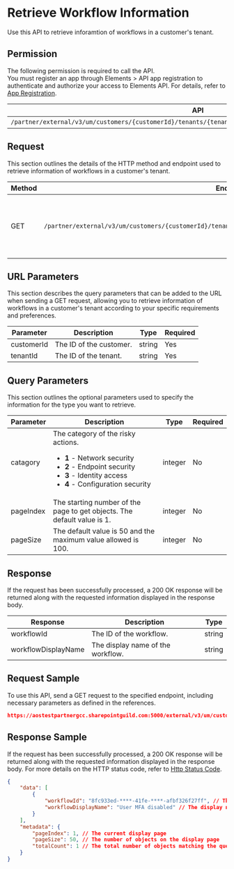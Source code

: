# Retrieve Workflow Information

Use this API to retrieve inforamtion of workflows in a customer's tenant.

## Permission

The following permission is required to call the API.  
You must register an app through Elements > API app registration to authenticate and authorize your access to Elements API. For details, refer to [App Registration](../../register-app.md).

| API | Permission  |
|-----------|--------|
| `/partner/external/v3/um/customers/{customerId}/tenants/{tenantId}/overview/security/compliances/workflows`|elements.um.user.read.all|  

## Request

This section outlines the details of the HTTP method and endpoint used to retrieve information of workflows in a customer's tenant.

| Method | Endpoint | Description |
|-----------|--------|------------|
| GET | `/partner/external/v3/um/customers/{customerId}/tenants/{tenantId}/overview/security/compliances/workflows` | 	Retrieves information of workflows in a customer's tenant.

## URL Parameters

This section describes the query parameters that can be added to the URL when sending a GET request, allowing you to retrieve information of workflows in a customer's tenant according to your specific requirements and preferences.

| Parameter | Description | Type | Required |
| --- | --- | --- |---|
| customerId | The ID of the customer. | string | Yes |
| tenantId | The ID of the tenant. | string | Yes |

## Query Parameters

This section outlines the optional parameters used to specify the information for the type you want to retrieve.

| Parameter | Description | Type | Required |
| --- | --- | --- | --- |
| catagory | The category of the risky actions. <ul><li>**1** - Network security</li><li>**2** - Endpoint security</li><li>**3** - Identity access</li><li>**4** - Configuration security</li></ul> | integer | No |
| pageIndex | The starting number of the page to get objects. The default value is 1. | integer | No |
| pageSize | The default value is 50 and the maximum value allowed is 100.| integer | No |

## Response

If the request has been successfully processed, a 200 OK response will be returned along with the requested information displayed in the response body.
 
| Response | Description | Type |
| --- | --- | --- |
| workflowId |  The ID of the workflow. | string |
| workflowDisplayName |  The display name of the workflow. | string |

## Request Sample

To use this API, send a GET request to the specified endpoint, including necessary parameters as defined in the references. 

```json
https://aostestpartnergcc.sharepointguild.com:5000/external/v3/um/customers/966f35cc-****-47vb-****-25cdbcf82a07/tenants/0c7715b3-****-91n4-****-f3634dcfacec/overview/security/compliances/workflows
```

## Response Sample

If the request has been successfully processed, a 200 OK response will be returned along with the requested information displayed in the response body. For more details on the HTTP status code, refer to [Http Status Code](../../Use-AvePoint-Graph-API.md#http-status-code).

```json
{
    "data": [
        {
            "workflowId": "8fc933ed-****-41fe-****-afbf326f27ff", // The ID of the workflow
            "workflowDisplayName": "User MFA disabled" // The display name of the workflow
        }
    ],
    "metadata": {
        "pageIndex": 1, // The current display page
        "pageSize": 50, // The number of objects on the display page
        "totalCount": 1 // The total number of objects matching the query parameters
    }
}
```
